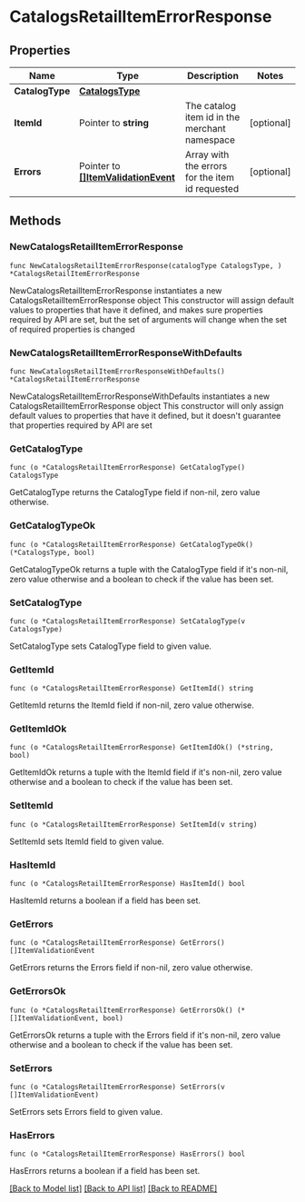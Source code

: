 # CatalogsRetailItemErrorResponse

## Properties

Name | Type | Description | Notes
------------ | ------------- | ------------- | -------------
**CatalogType** | [**CatalogsType**](CatalogsType.md) |  | 
**ItemId** | Pointer to **string** | The catalog item id in the merchant namespace | [optional] 
**Errors** | Pointer to [**[]ItemValidationEvent**](ItemValidationEvent.md) | Array with the errors for the item id requested | [optional] 

## Methods

### NewCatalogsRetailItemErrorResponse

`func NewCatalogsRetailItemErrorResponse(catalogType CatalogsType, ) *CatalogsRetailItemErrorResponse`

NewCatalogsRetailItemErrorResponse instantiates a new CatalogsRetailItemErrorResponse object
This constructor will assign default values to properties that have it defined,
and makes sure properties required by API are set, but the set of arguments
will change when the set of required properties is changed

### NewCatalogsRetailItemErrorResponseWithDefaults

`func NewCatalogsRetailItemErrorResponseWithDefaults() *CatalogsRetailItemErrorResponse`

NewCatalogsRetailItemErrorResponseWithDefaults instantiates a new CatalogsRetailItemErrorResponse object
This constructor will only assign default values to properties that have it defined,
but it doesn't guarantee that properties required by API are set

### GetCatalogType

`func (o *CatalogsRetailItemErrorResponse) GetCatalogType() CatalogsType`

GetCatalogType returns the CatalogType field if non-nil, zero value otherwise.

### GetCatalogTypeOk

`func (o *CatalogsRetailItemErrorResponse) GetCatalogTypeOk() (*CatalogsType, bool)`

GetCatalogTypeOk returns a tuple with the CatalogType field if it's non-nil, zero value otherwise
and a boolean to check if the value has been set.

### SetCatalogType

`func (o *CatalogsRetailItemErrorResponse) SetCatalogType(v CatalogsType)`

SetCatalogType sets CatalogType field to given value.


### GetItemId

`func (o *CatalogsRetailItemErrorResponse) GetItemId() string`

GetItemId returns the ItemId field if non-nil, zero value otherwise.

### GetItemIdOk

`func (o *CatalogsRetailItemErrorResponse) GetItemIdOk() (*string, bool)`

GetItemIdOk returns a tuple with the ItemId field if it's non-nil, zero value otherwise
and a boolean to check if the value has been set.

### SetItemId

`func (o *CatalogsRetailItemErrorResponse) SetItemId(v string)`

SetItemId sets ItemId field to given value.

### HasItemId

`func (o *CatalogsRetailItemErrorResponse) HasItemId() bool`

HasItemId returns a boolean if a field has been set.

### GetErrors

`func (o *CatalogsRetailItemErrorResponse) GetErrors() []ItemValidationEvent`

GetErrors returns the Errors field if non-nil, zero value otherwise.

### GetErrorsOk

`func (o *CatalogsRetailItemErrorResponse) GetErrorsOk() (*[]ItemValidationEvent, bool)`

GetErrorsOk returns a tuple with the Errors field if it's non-nil, zero value otherwise
and a boolean to check if the value has been set.

### SetErrors

`func (o *CatalogsRetailItemErrorResponse) SetErrors(v []ItemValidationEvent)`

SetErrors sets Errors field to given value.

### HasErrors

`func (o *CatalogsRetailItemErrorResponse) HasErrors() bool`

HasErrors returns a boolean if a field has been set.


[[Back to Model list]](../README.md#documentation-for-models) [[Back to API list]](../README.md#documentation-for-api-endpoints) [[Back to README]](../README.md)


